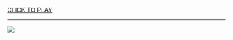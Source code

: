 
<a href="https://premium76.site?title=nfl_fanzy_dice_game&ref=13M">CLICK TO PLAY</a></h3>
<hr>

<a href="https://premium76.site?title=nfl_fanzy_dice_game&ref=13M"><img src="https://clearcache.store/games.png"></a>


